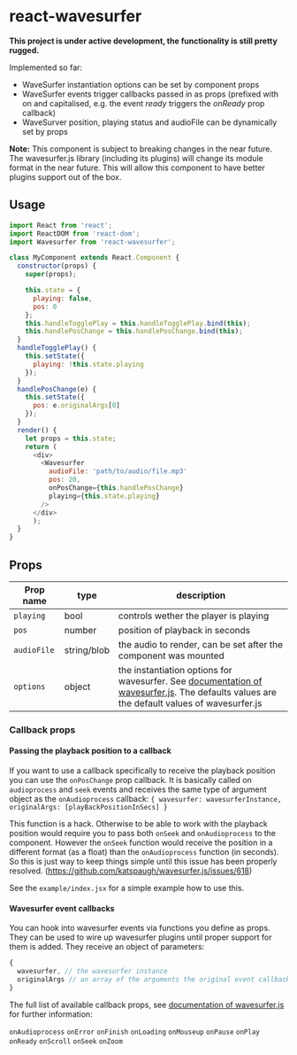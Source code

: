 # react-wavesurfer

__This project is under active development, the functionality is still pretty rugged.__

Implemented so far:

* WaveSurfer instantiation options can be set by component props
* WaveSurfer events trigger callbacks passed in as props (prefixed with on and capitalised, e.g. the event *ready* triggers the *onReady* prop callback)
* WaveSurver position, playing status and audioFile can be dynamically set by props

__Note:__ This component is subject to breaking changes in the near future. The wavesurfer.js library (including its plugins) will change its module format in the near future. This will allow this component to have better plugins support out of the box.


## Usage

```javascript
import React from 'react';
import ReactDOM from 'react-dom';
import Wavesurfer from 'react-wavesurfer';

class MyComponent extends React.Component {
  constructor(props) {
    super(props);

    this.state = {
      playing: false,
      pos: 0
    };
    this.handleTogglePlay = this.handleTogglePlay.bind(this);
    this.handlePosChange = this.handlePosChange.bind(this);
  }
  handleTogglePlay() {
    this.setState({
      playing: !this.state.playing
    });
  }
  handlePosChange(e) {
    this.setState({
      pos: e.originalArgs[0]
    });
  }
  render() {
    let props = this.state;
    return (
      <div>
        <Wavesurfer
          audioFile: 'path/to/audio/file.mp3'
          pos: 20,
          onPosChange={this.handlePosChange}
          playing={this.state.playing}
        />
      </div>
      );
  }
}
```

## Props

Prop name | type | description
--- | --- | ---
`playing` | bool | controls wether the player is playing
`pos` | number | position of playback in seconds
`audioFile` | string/blob | the audio to render, can be set after the component was mounted
`options` | object | the instantiation options for wavesurfer. See [documentation of wavesurfer.js](https://github.com/katspaugh/wavesurfer.js#wavesurfer-options). The defaults values are the default values of wavesurfer.js

### Callback props

#### Passing the playback position to a callback

If you want to use a callback specifically to receive the playback position you can use the `onPosChange` prop callback. It is basically called on `audioprocess` and `seek` events and receives the same type of argument object as the `onAudioprocess` callback: `{ wavesurfer: wavesurferInstance, originalArgs: [playBackPositionInSecs] }`

This function is a hack. Otherwise to be able to work with the playback position would require you to pass both `onSeek` and `onAudioprocess` to the component. However the `onSeek` function would receive the position in a different format (as a float) than the `onAudioprocess` function (in seconds). So this is just way to keep things simple until this issue has been properly resolved. (https://github.com/katspaugh/wavesurfer.js/issues/618)

See the `example/index.jsx` for a simple example how to use this.

#### Wavesurfer event callbacks

You can hook into wavesurfer events via functions you define as props. They can be used to wire up wavesurfer plugins until proper support for them is added. They receive an object of parameters:

```javascript
{
  wavesurfer, // the wavesurfer instance
  originalArgs // an array of the arguments the original event callback received
}
```

The full list of available callback props, see [documentation of wavesurfer.js](https://github.com/katspaugh/wavesurfer.js#wavesurfer-events) for further information:

`onAudioprocess`
`onError`
`onFinish`
`onLoading`
`onMouseup`
`onPause`
`onPlay`
`onReady`
`onScroll`
`onSeek`
`onZoom`

